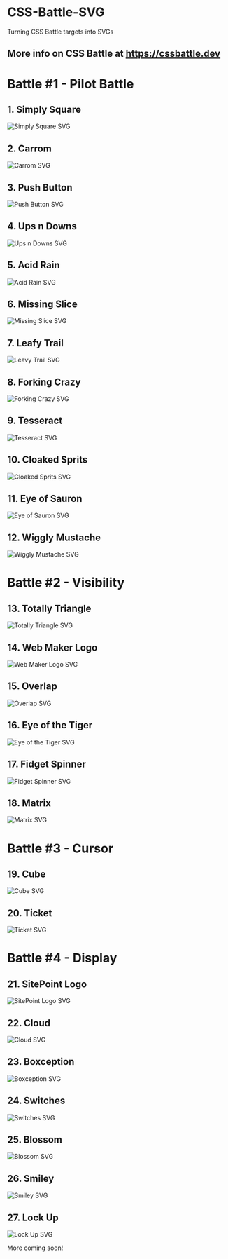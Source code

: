 # CSS-Battle-SVG
Turning CSS Battle targets into SVGs

More info on CSS Battle at https://cssbattle.dev
---

# Battle #1 - Pilot Battle
## 1. Simply Square
![Simply Square SVG](Pilot/target1.svg)

## 2. Carrom
![Carrom SVG](Pilot/target2.svg)

## 3. Push Button
![Push Button SVG](Pilot/target3.svg)

## 4. Ups n Downs
![Ups n Downs SVG](Pilot/target4.svg)

## 5. Acid Rain
![Acid Rain SVG](Pilot/target5.svg)

## 6. Missing Slice
![Missing Slice SVG](Pilot/target6.svg)

## 7. Leafy Trail
![Leavy Trail SVG](Pilot/target7.svg)

## 8. Forking Crazy
![Forking Crazy SVG](Pilot/target8.svg)

## 9. Tesseract
![Tesseract SVG](Pilot/target9.svg)

## 10. Cloaked Sprits
![Cloaked Sprits SVG](Pilot/target10.svg)

## 11. Eye of Sauron
![Eye of Sauron SVG](Pilot/target11.svg)

## 12. Wiggly Mustache
![Wiggly Mustache SVG](Pilot/target12.svg)

# Battle #2 - Visibility
## 13. Totally Triangle
![Totally Triangle SVG](Visibility/target13.svg)

## 14. Web Maker Logo
![Web Maker Logo SVG](Visibility/target14.svg)

## 15. Overlap
![Overlap SVG](Visibility/target15.svg)

## 16. Eye of the Tiger
![Eye of the Tiger SVG](Visibility/target16.svg)

## 17. Fidget Spinner
![Fidget Spinner SVG](Visibility/target17.svg)

## 18. Matrix
![Matrix SVG](Visibility/target18.svg)

# Battle #3 - Cursor
## 19. Cube
![Cube SVG](Cursor/target19.svg)

## 20. Ticket
![Ticket SVG](Cursor/target20.svg)

# Battle #4 - Display
## 21. SitePoint Logo
![SitePoint Logo SVG](Display/target21.svg)

## 22. Cloud
![Cloud SVG](Display/target22.svg)

## 23. Boxception
![Boxception SVG](Display/target23.svg)

## 24. Switches
![Switches SVG](Display/target24.svg)

## 25. Blossom
![Blossom SVG](Display/target25.svg)

## 26. Smiley
![Smiley SVG](Display/target26.svg)

## 27. Lock Up
![Lock Up SVG](Display/target27.svg)

More coming soon!
